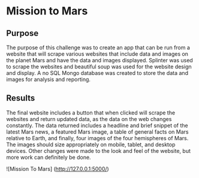 # Mission to Mars
## Purpose
The purpose of this challenge was to create an app that can be run from a website that will scrape various websites that include data and images on the planet Mars and have the data and images displayed. Splinter was used to scrape the websites and beautiful soup was used for the website design and display. A no SQL Mongo database was created to store the data and images for analysis and reporting. 

## Results
The final website includes a button that when clicked will scrape the websites and return updated data, as the data on the web changes constantly. The data returned includes a headline and brief snippet of the latest Mars news, a featured Mars image, a table of general facts on Mars relative to Earth, and finally, four images of the four hemispheres of Mars. The images should size appropriately on mobile, tablet, and desktop devices. Other changes were made to the look and feel of the website, but more work can definitely be done. 

![Mission To Mars] (http://127.0.0.1:5000/)
